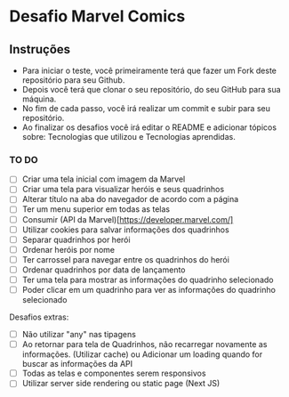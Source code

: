 # Desafio Marvel Comics

## Instruções

- Para iniciar o teste, você primeiramente terá que fazer um Fork deste repositório para seu Github.
- Depois você terá que clonar o seu repositório, do seu GitHub para sua máquina.
- No fim de cada passo, você irá realizar um commit e subir para seu repositório.
- Ao finalizar os desafios você irá editar o README e adicionar tópicos sobre: Tecnologias que utilizou e Tecnologias aprendidas.

### TO DO

- [ ] Criar uma tela inicial com imagem da Marvel
- [ ] Criar uma tela para visualizar heróis e seus quadrinhos
- [ ] Alterar título na aba do navegador de acordo com a página
- [ ] Ter um menu superior em todas as telas
- [ ] Consumir (API da Marvel)[https://developer.marvel.com/]
- [ ] Utilizar cookies para salvar informações dos quadrinhos
- [ ] Separar quadrinhos por herói
- [ ] Ordenar heróis por nome
- [ ] Ter carrossel para navegar entre os quadrinhos do herói
- [ ] Ordenar quadrinhos por data de lançamento
- [ ] Ter uma tela para mostrar as informações do quadrinho selecionado
- [ ] Poder clicar em um quadrinho para ver as informações do quadrinho selecionado

Desafios extras:

- [ ] Não utilizar "any" nas tipagens
- [ ] Ao retornar para tela de Quadrinhos, não recarregar novamente as informações. (Utilizar cache) ou Adicionar um loading quando for buscar as informações da API
- [ ] Todas as telas e componentes serem responsivos
- [ ] Utilizar server side rendering ou static page (Next JS)
